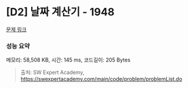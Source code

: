 # [D2] 날짜 계산기 - 1948 

[문제 링크](https://swexpertacademy.com/main/code/problem/problemDetail.do?contestProbId=AV5PnnU6AOsDFAUq) 

### 성능 요약

메모리: 58,508 KB, 시간: 145 ms, 코드길이: 205 Bytes



> 출처: SW Expert Academy, https://swexpertacademy.com/main/code/problem/problemList.do